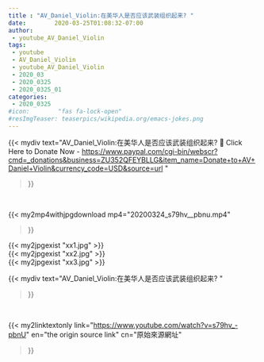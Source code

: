 ```yaml
---
title : "AV_Daniel_Violin:在美华人是否应该武装组织起来? "
date:        2020-03-25T01:08:32-07:00
author:
 - youtube_AV_Daniel_Violin
tags:
 - youtube
 - AV_Daniel_Violin
 - youtube_AV_Daniel_Violin
 - 2020_03
 - 2020_0325
 - 2020_0325_01
categories:
 - 2020_0325
#icon:        "fas fa-lock-open"
#resImgTeaser: teaserpics/wikipedia.org/emacs-jokes.png
---
```


{{< mydiv text="AV_Daniel_Violin:在美华人是否应该武装组织起来? 📌 Click Here to Donate Now - https://www.paypal.com/cgi-bin/webscr?cmd=_donations&business=ZU352QFEYBLLG&item_name=Donate+to+AV+Daniel+Violin&currency_code=USD&source=url "
>}}
<br>


{{< my2mp4withjpgdownload mp4="20200324_s79hv__pbnu.mp4"
>}}

{{< my2jpgexist "xx1.jpg" >}}<br>
{{< my2jpgexist "xx2.jpg" >}}<br>
{{< my2jpgexist "xx3.jpg" >}}<br>



{{< mydiv text="AV_Daniel_Violin:在美华人是否应该武装组织起来? "
>}}
<br>

{{< my2linktextonly link="https://www.youtube.com/watch?v=s79hv_-pbnU"
en="the origin source link" cn="原始來源網址"
>}}


<br>

